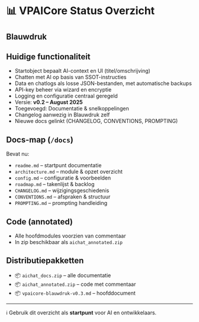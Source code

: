 # 📊 VPAICore Status Overzicht

## Blauwdruk

## Huidige functionaliteit
- Startobject bepaalt AI-context en UI (titel/omschrijving)
- Chatten met AI op basis van SSOT-instructies
- Data en chatlogs als losse JSON-bestanden, met automatische backups
- API-key beheer via wizard en encryptie
- Logging en configuratie centraal geregeld
- Versie: **v0.2 – August 2025**
- Toegevoegd: Documentatie & snelkoppelingen
- Changelog aanwezig in Blauwdruk zelf
- Nieuwe docs gelinkt (CHANGELOG, CONVENTIONS, PROMPTING)

## Docs-map (`/docs`)
Bevat nu:
- `readme.md` – startpunt documentatie
- `architecture.md` – module & opzet overzicht
- `config.md` – configuratie & voorbeelden
- `roadmap.md` – takenlijst & backlog
- `CHANGELOG.md` – wijzigingsgeschiedenis
- `CONVENTIONS.md` – afspraken & structuur
- `PROMPTING.md` – prompting handleiding

## Code (annotated)
- Alle hoofdmodules voorzien van commentaar
- In zip beschikbaar als `aichat_annotated.zip`

## Distributiepakketten
- 📦 `aichat_docs.zip` – alle documentatie
- 📦 `aichat_annotated.zip` – code met commentaar
- 📦 `vpaicore-blauwdruk-v0.3.md` – hoofddocument

---
ℹ️ Gebruik dit overzicht als **startpunt** voor AI en ontwikkelaars.
